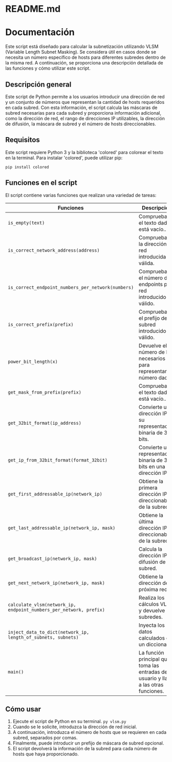 # README.md


Documentación 
=============

Este script está diseñado para calcular la subnetización utilizando VLSM (Variable Length Subnet Masking). Se considera útil en casos donde se necesita un número específico de hosts para diferentes subredes dentro de la misma red. A continuación, se proporciona una descripción detallada de las funciones y cómo utilizar este script.

Descripción general
-------------

Este script de Python permite a los usuarios introducir una dirección de red y un conjunto de números que representan la cantidad de hosts requeridos en cada subred. Con esta información, el script calcula las máscaras de subred necesarias para cada subred y proporciona información adicional, como la dirección de red, el rango de direcciones IP utilizables, la dirección de difusión, la máscara de subred y el número de hosts direccionables.

Requisitos
-------------
Este script requiere Python 3 y la biblioteca 'colored' para colorear el texto en la terminal. Para instalar 'colored', puede utilizar pip:

`pip install colored`

Funciones en el script
-------------
El script contiene varias funciones que realizan una variedad de tareas:

| Funciones | Descripción                    |
| ------------- | ------------------------------ |
| `is_empty(text)`      | Comprueba si el texto dado está vacío..       |
| `is_correct_network_address(address)`   | Comprueba si la dirección de red introducida es válida.     |
| `is_correct_endpoint_numbers_per_network(numbers)`      | Comprueba si el número de endpoints por red introducido es válido.
| `is_correct_prefix(prefix)`      | Comprueba si el prefijo de subred introducido es válido.       |
| `power_bit_length(x)`      | Devuelve el número de bits necesarios para representar un número dado.      |
| `get_mask_from_prefix(prefix)`      | Comprueba si el texto dado está vacío..      |
| `get_32bit_format(ip_address)`      | Convierte una dirección IP en su representación binaria de 32 bits. |
| `get_ip_from_32bit_format(format_32bit)`      | Convierte una representación binaria de 32 bits en una dirección IP.      |
| `get_first_addressable_ip(network_ip)`      |  Obtiene la primera dirección IP direccionable de la subred.     |
| `get_last_addressable_ip(network_ip, mask)`      |  Obtiene la última dirección IP direccionable de la subred.       |
| `get_broadcast_ip(network_ip, mask)`      | Calcula la dirección IP de difusión de la subred.    |
| `get_next_network_ip(network_ip, mask)`      |Obtiene la dirección de la próxima red.       |
| `calculate_vlsm(network_ip, endpoint_numbers_per_network, prefix)`      | Realiza los cálculos VLSM y devuelve las subredes.      |
| `inject_data_to_dict(network_ip, length_of_subnets, subnets)`      | Inyecta los datos calculados en un diccionario.      |
| `main()`      |La función principal que toma las entradas del usuario y llama a las otras funciones.  |

Cómo usar
-------------
1. Ejecute el script de Python en su terminal.
`py vlsm.py`
2. Cuando se le solicite, introduzca la dirección de red inicial.
3. A continuación, introduzca el número de hosts que se requieren en cada subred, separados por comas.
4. Finalmente, puede introducir un prefijo de máscara de subred opcional.
5. El script devolverá la información de la subred para cada número de hosts que haya proporcionado.



